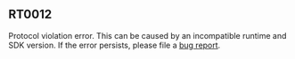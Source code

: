 ## RT0012

Protocol violation error. This can be caused by an incompatible runtime and SDK version. If the error persists, please file a [bug report](https://github.com/restatedev/restate/issues). 